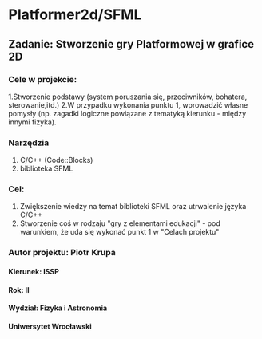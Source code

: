 # Platformer2d/SFML
## Zadanie: Stworzenie gry Platformowej w grafice 2D
### Cele w projekcie:
1.Stworzenie podstawy (system poruszania się, przeciwników, bohatera, sterowanie,itd.)
2.W przypadku wykonania punktu 1, wprowadzić własne pomysły (np. zagadki logiczne powiązane z tematyką kierunku - między innymi fizyka).

### Narzędzia
1. C/C++ (Code::Blocks)
2. biblioteka SFML

### Cel:
1. Zwiększenie wiedzy na temat biblioteki SFML oraz utrwalenie języka C/C++
2. Stworzenie coś w rodzaju "gry z elementami edukacji" - pod warunkiem, że uda się wykonać punkt 1 w "Celach projektu"

### Autor projektu: Piotr Krupa 
#### Kierunek: ISSP
#### Rok: II
#### Wydział: Fizyka i Astronomia
#### Uniwersytet Wrocławski



